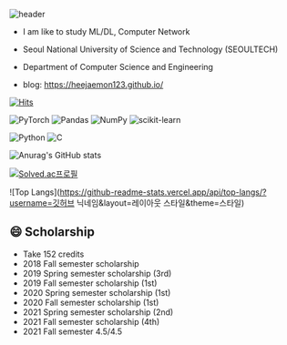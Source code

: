 
<!--
**HeeJaeMon123/HeeJaeMon123** is a ✨ _special_ ✨ repository because its `README.md` (this file) appears on your GitHub profile.

Here are some ideas to get you started:

- 🔭 I’m currently working on ...
- 🌱 I’m currently learning ...
- 👯 I’m looking to collaborate on ...
- 🤔 I’m looking for help with ...
- 💬 Ask me about ...
- 📫 How to reach me: ...
- 😄 Pronouns: ...
- ⚡ Fun fact: ...
-->
![header](https://capsule-render.vercel.app/api?type=rect&color=auto&height=300&section=header&text=HeeJaeMon123&fontSize=90&animation=fadeIn)

* I am like to study ML/DL, Computer Network

+ Seoul National University of Science and Technology (SEOULTECH)

+ Department of Computer Science and Engineering

+ blog: <https://heejaemon123.github.io/>


[![Hits](https://hits.seeyoufarm.com/api/count/incr/badge.svg?url=https%3A%2F%2Fgithub.com%2Fgjbae1212%2Fhit-counter)](https://hits.seeyoufarm.com)   


![PyTorch](https://img.shields.io/badge/PyTorch-%23EE4C2C.svg?style=for-the-badge&logo=PyTorch&logoColor=white)
![Pandas](https://img.shields.io/badge/pandas-%23150458.svg?style=for-the-badge&logo=pandas&logoColor=white)
![NumPy](https://img.shields.io/badge/numpy-%23013243.svg?style=for-the-badge&logo=numpy&logoColor=white)
![scikit-learn](https://img.shields.io/badge/scikit--learn-%23F7931E.svg?style=for-the-badge&logo=scikit-learn&logoColor=white)

![Python](https://img.shields.io/badge/python-%23013243.svg?style=for-the-badge&logo=python&logoColor=white)
![C](https://img.shields.io/badge/c-%23013243.svg?style=for-the-badge&logo=C&logoColor=white)

![Anurag's GitHub stats](https://github-readme-stats.vercel.app/api?username=HeeJaeMon123&&show_icons=true&theme=dark)


[![Solved.ac프로필](http://mazassumnida.wtf/api/v2/generate_badge?boj=prkhj98)](https://solved.ac/prkhj98)

![Top Langs](https://github-readme-stats.vercel.app/api/top-langs/?username=깃허브 닉네임&layout=레이아웃 스타일&theme=스타일)


## 😄 Scholarship
+ Take 152 credits
+ 2018 Fall semester scholarship
+ 2019 Spring semester scholarship (3rd)
+ 2019 Fall semester scholarship (1st)
+ 2020 Spring semester scholarship (1st)
+ 2020 Fall semester scholarship (1st)
+ 2021 Spring semester scholarship (2nd)
+ 2021 Fall semester scholarship (4th)
+ 2021 Fall semester 4.5/4.5
